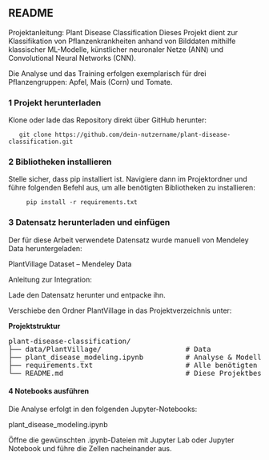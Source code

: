 
## README
Projektanleitung: Plant Disease Classification
Dieses Projekt dient zur Klassifikation von Pflanzenkrankheiten anhand von Bilddaten mithilfe klassischer ML-Modelle, künstlicher neuronaler Netze (ANN) und Convolutional Neural Networks (CNN).

Die Analyse und das Training erfolgen exemplarisch für drei Pflanzengruppen: Apfel, Mais (Corn) und Tomate.


### 1️ Projekt herunterladen

Klone oder lade das Repository direkt über GitHub herunter:


       git clone https://github.com/dein-nutzername/plant-disease-classification.git

### 2️ Bibliotheken installieren

Stelle sicher, dass pip installiert ist. Navigiere dann im Projektordner und führe folgenden Befehl aus, um alle benötigten Bibliotheken zu installieren:

         pip install -r requirements.txt

### 3️ Datensatz herunterladen und einfügen

Der für diese Arbeit verwendete Datensatz wurde manuell von Mendeley Data heruntergeladen:

PlantVillage Dataset – Mendeley Data

Anleitung zur Integration:

Lade den Datensatz herunter und entpacke ihn.

Verschiebe den Ordner PlantVillage in das Projektverzeichnis unter:

**Projektstruktur**

<pre>
plant-disease-classification/
├── data/PlantVillage/                    # Data
├── plant_disease_modeling.ipynb          # Analyse & Modellierung für Apfel
├── requirements.txt                      # Alle benötigten Python-Bibliotheken
└── README.md                             # Diese Projektbeschreibung
</pre>

#### 4️ Notebooks ausführen

Die Analyse erfolgt in den folgenden Jupyter-Notebooks:

plant_disease_modeling.ipynb

Öffne die gewünschten .ipynb-Dateien mit Jupyter Lab oder Jupyter Notebook und führe die Zellen nacheinander aus.
